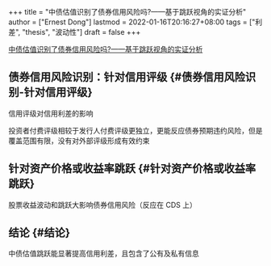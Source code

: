 +++
title = "中债估值识别了债券信用风险吗?——基于跳跃视角的实证分析"
author = ["Ernest Dong"]
lastmod = 2022-01-16T20:16:27+08:00
tags = ["利差", "thesis", "波动性"]
draft = false
+++

[中债估值识别了债券信用风险吗?——基于跳跃视角的实证分析](/ox-hugo/中债估值识别了债券信用风险吗_——基于跳跃视角的实证分析_史永东.pdf)


## 债券信用风险识别：针对信用评级 {#债券信用风险识别-针对信用评级}

信用评级对信用利差的影响

投资者付费评级相较于发行人付费评级更独立，更能反应债券预期违约风险，但是覆盖范围有限，没有对外部评级形成有效约束


## 针对资产价格或收益率跳跃 {#针对资产价格或收益率跳跃}

股票收益波动和跳跃大影响债券信用风险（反应在 CDS 上）


## 结论 {#结论}

中债估值跳跃能显著提高信用利差，且包含了公有及私有信息
